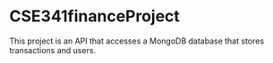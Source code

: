 # CSE341financeProject
This project is an API that accesses a MongoDB database that stores transactions and users.